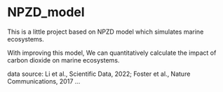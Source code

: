# NPZD_model

This is a little project based on NPZD model which simulates marine ecosystems.

With improving this model, We can quantitatively calculate the impact of carbon dioxide on marine ecosystems.

data source: Li et al., Scientific Data, 2022; Foster et al., Nature Communications, 2017 ...
